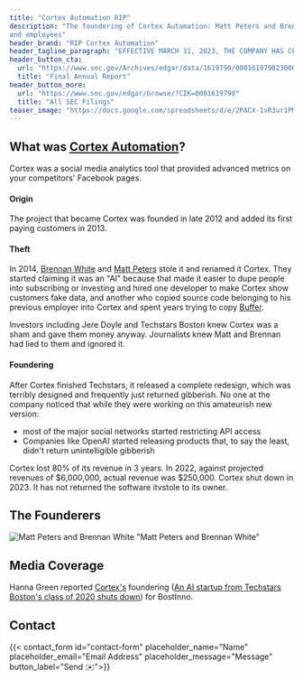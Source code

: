 ```yaml
---
title: "Cortex Automation RIP"
description: "The foundering of Cortex Automation: Matt Peters and Brennan White deceived their customers, investors,
and employees"
header_brand: "RIP Cortex Automation"
header_tagline_paragraph: "EFFECTIVE MARCH 31, 2023, THE COMPANY HAS CEASED OPERATING ITS BUSINESS" 
header_button_cta:
  url: "https://www.sec.gov/Archives/edgar/data/1619790/000161979023000001/cortexformcar.pdf"
  title: "Final Annual Report"
header_button_more:
  url: "https://www.sec.gov/edgar/browse/?CIK=0001619790"
  title: "All SEC Filings"
teaser_image: "https://docs.google.com/spreadsheets/d/e/2PACX-1vR3ur1PMGzTFePrXXIm4xLccsfWRubjc9-Ui3VvYj2z_nUfVn7StxIWPNz9GWJnvKc0PTsz4sUsRyQS/pubchart?oid=527241716&format=image" # https://www.pexels.com/search/product%20testing/
---
```


## What was [Cortex Automation](https://web.archive.org/web/20230209000946/https://www.meetcortex.com/)? 
Cortex was a social media analytics tool that provided advanced metrics on your competitors' Facebook pages.

#### Origin
The project that became Cortex was founded in late 2012 and added its first paying customers in 2013.

#### Theft
In 2014, [Brennan White](https://www.linkedin.com/in/brennanwhite) and [Matt Peters](https://www.linkedin.com/in/mattkpeters) stole it and renamed it Cortex. They started claiming it was an "AI" because that made it easier to dupe people into subscribing or investing and hired one developer to make Cortex show customers fake data, and another who copied source code belonging to his previous employer into Cortex and spent years trying to copy [Buffer](https://buffer.com). 

Investors including Jere Doyle and Techstars Boston knew Cortex was a sham and gave them money anyway. Journalists knew Matt and Brennan had lied to them and ignored it.

#### Foundering
After Cortex finished Techstars, it released a complete redesign, which was terribly designed and frequently just returned gibberish. No one at the company noticed that while they were working on this amateurish new version:
* most of the major social networks started restricting API access
* Companies like OpenAI started releasing products that, to say the least, didn't return unintelligible gibberish

Cortex lost 80% of its revenue in 3 years. In 2022, against projected revenues of $6,000,000, actual revenue was $250,000. Cortex shut down in 2023. It has not returned the software itvstole to its owner. 

## The Founderers
![Matt Peters and Brennan White](https://media.bizj.us/view/img/11759055/cortex-pandemic-labs*1200xx2241-1681-159-0.jpg) "Matt Peters and Brennan White"

## Media Coverage
Hanna Green reported [Cortex's](http://www.meetcortex.com) foundering ([An AI startup from Techstars Boston's class of 2020 shuts down](https://www.bizjournals.com/boston/inno/stories/news/2023/05/04/cortex-automation-shuts-down.html)) for BostInno.

## Contact

{{< contact_form id="contact-form" placeholder_name="Name" placeholder_email="Email Address" placeholder_message="Message" button_label="Send ✉️">}}
